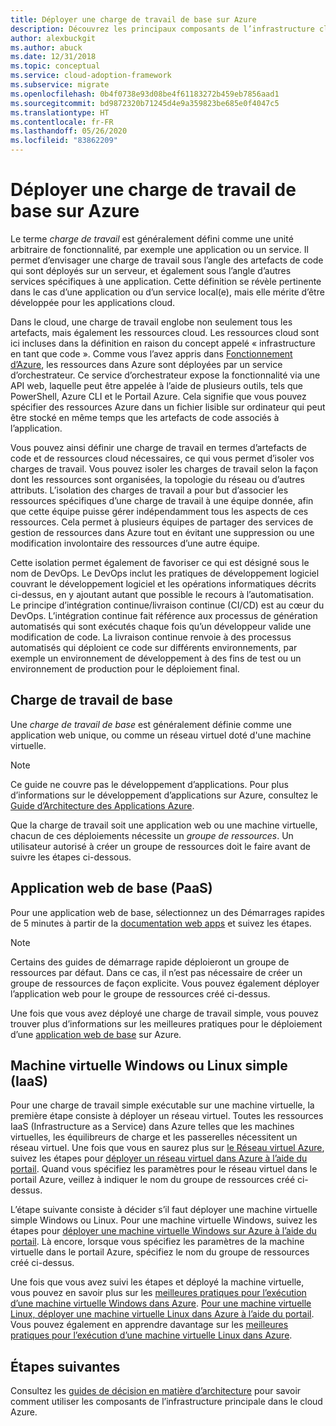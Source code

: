 ```yaml
---
title: Déployer une charge de travail de base sur Azure
description: Découvrez les principaux composants de l’infrastructure cloud et les charges de travail de base, comme les applications web de base, les machines virtuelles uniques et les réseaux virtuels.
author: alexbuckgit
ms.author: abuck
ms.date: 12/31/2018
ms.topic: conceptual
ms.service: cloud-adoption-framework
ms.subservice: migrate
ms.openlocfilehash: 0b4f0738e93d08be4f61183272b459eb7856aad1
ms.sourcegitcommit: bd9872320b71245d4e9a359823be685e0f4047c5
ms.translationtype: HT
ms.contentlocale: fr-FR
ms.lasthandoff: 05/26/2020
ms.locfileid: "83862209"
---
```

# <a name="deploy-a-basic-workload-in-azure"></a>Déployer une charge de travail de base sur Azure

Le terme _charge de travail_ est généralement défini comme une unité arbitraire de fonctionnalité, par exemple une application ou un service. Il permet d’envisager une charge de travail sous l’angle des artefacts de code qui sont déployés sur un serveur, et également sous l’angle d’autres services spécifiques à une application. Cette définition se révèle pertinente dans le cas d’une application ou d’un service local(e), mais elle mérite d’être développée pour les applications cloud.

Dans le cloud, une charge de travail englobe non seulement tous les artefacts, mais également les ressources cloud. Les ressources cloud sont ici incluses dans la définition en raison du concept appelé « infrastructure en tant que code ». Comme vous l’avez appris dans [Fonctionnement d’Azure](../../get-started/what-is-azure.md), les ressources dans Azure sont déployées par un service d’orchestrateur. Ce service d’orchestrateur expose la fonctionnalité via une API web, laquelle peut être appelée à l’aide de plusieurs outils, tels que PowerShell, Azure CLI et le Portail Azure. Cela signifie que vous pouvez spécifier des ressources Azure dans un fichier lisible sur ordinateur qui peut être stocké en même temps que les artefacts de code associés à l’application.

Vous pouvez ainsi définir une charge de travail en termes d’artefacts de code et de ressources cloud nécessaires, ce qui vous permet d’isoler vos charges de travail. Vous pouvez isoler les charges de travail selon la façon dont les ressources sont organisées, la topologie du réseau ou d’autres attributs. L’isolation des charges de travail a pour but d’associer les ressources spécifiques d’une charge de travail à une équipe donnée, afin que cette équipe puisse gérer indépendamment tous les aspects de ces ressources. Cela permet à plusieurs équipes de partager des services de gestion de ressources dans Azure tout en évitant une suppression ou une modification involontaire des ressources d’une autre équipe.

Cette isolation permet également de favoriser ce qui est désigné sous le nom de DevOps. Le DevOps inclut les pratiques de développement logiciel couvrant le développement logiciel et les opérations informatiques décrits ci-dessus, en y ajoutant autant que possible le recours à l’automatisation. Le principe d’intégration continue/livraison continue (CI/CD) est au cœur du DevOps. L’intégration continue fait référence aux processus de génération automatisés qui sont exécutés chaque fois qu’un développeur valide une modification de code. La livraison continue renvoie à des processus automatisés qui déploient ce code sur différents environnements, par exemple un environnement de développement à des fins de test ou un environnement de production pour le déploiement final.

## <a name="basic-workload"></a>Charge de travail de base

Une _charge de travail de base_ est généralement définie comme une application web unique, ou comme un réseau virtuel doté d'une machine virtuelle.

> [!NOTE]
> Ce guide ne couvre pas le développement d’applications. Pour plus d’informations sur le développement d’applications sur Azure, consultez le [Guide d’Architecture des Applications Azure](https://docs.microsoft.com/azure/architecture/guide).

Que la charge de travail soit une application web ou une machine virtuelle, chacun de ces déploiements nécessite un _groupe de ressources_. Un utilisateur autorisé à créer un groupe de ressources doit le faire avant de suivre les étapes ci-dessous.

## <a name="basic-web-application-paas"></a>Application web de base (PaaS)

Pour une application web de base, sélectionnez un des Démarrages rapides de 5 minutes à partir de la [documentation web apps](https://docs.microsoft.com/azure/app-service) et suivez les étapes.

> [!NOTE]
> Certains des guides de démarrage rapide déploieront un groupe de ressources par défaut. Dans ce cas, il n’est pas nécessaire de créer un groupe de ressources de façon explicite. Vous pouvez également déployer l’application web pour le groupe de ressources créé ci-dessus.

Une fois que vous avez déployé une charge de travail simple, vous pouvez trouver plus d’informations sur les meilleures pratiques pour le déploiement d’une [application web de base](https://docs.microsoft.com/azure/architecture/reference-architectures/app-service-web-app/basic-web-app) sur Azure.

## <a name="single-windows-or-linux-vm-iaas"></a>Machine virtuelle Windows ou Linux simple (IaaS)

Pour une charge de travail simple exécutable sur une machine virtuelle, la première étape consiste à déployer un réseau virtuel. Toutes les ressources IaaS (Infrastructure as a Service) dans Azure telles que les machines virtuelles, les équilibreurs de charge et les passerelles nécessitent un réseau virtuel. Une fois que vous en saurez plus sur [le Réseau virtuel Azure](https://docs.microsoft.com/azure/virtual-network/virtual-networks-overview), suivez les étapes pour [déployer un réseau virtuel dans Azure à l’aide du portail](https://docs.microsoft.com/azure/virtual-network/quick-create-portal). Quand vous spécifiez les paramètres pour le réseau virtuel dans le portail Azure, veillez à indiquer le nom du groupe de ressources créé ci-dessus.

L’étape suivante consiste à décider s’il faut déployer une machine virtuelle simple Windows ou Linux. Pour une machine virtuelle Windows, suivez les étapes pour [déployer une machine virtuelle Windows sur Azure à l’aide du portail](https://docs.microsoft.com/azure/virtual-machines/windows/quick-create-portal). Là encore, lorsque vous spécifiez les paramètres de la machine virtuelle dans le portail Azure, spécifiez le nom du groupe de ressources créé ci-dessus.

Une fois que vous avez suivi les étapes et déployé la machine virtuelle, vous pouvez en savoir plus sur les [meilleures pratiques pour l’exécution d’une machine virtuelle Windows dans Azure](https://docs.microsoft.com/azure/architecture/reference-architectures/virtual-machines-windows/single-vm). [Pour une machine virtuelle Linux, déployer une machine virtuelle Linux dans Azure à l’aide du portail](https://docs.microsoft.com/azure/virtual-machines/linux/quick-create-portal). Vous pouvez également en apprendre davantage sur les [meilleures pratiques pour l’exécution d’une machine virtuelle Linux dans Azure](https://docs.microsoft.com/azure/architecture/reference-architectures/virtual-machines-linux/single-vm).

## <a name="next-steps"></a>Étapes suivantes

Consultez les [guides de décision en matière d’architecture](../../decision-guides/index.md) pour savoir comment utiliser les composants de l’infrastructure principale dans le cloud Azure.
